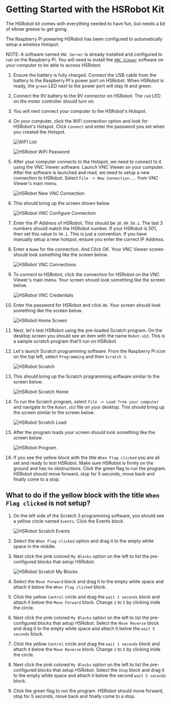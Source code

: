 # Getting Started with the HSRobot Kit

The HSRobot kit comes with everything needed to have fun, but needs a bit of elbow greese to get going.

The Raspberry Pi powering HSRobot has been configured to automatically setup a wireless Hotspot.  

NOTE: A software named `VNC Server` is already installed and configured to run on the Raspberry Pi. You will need to install the [`VNC Viewer`](https://www.realvnc.com/en/connect/download/combined/?lai_vid=qqx2bKKyXFJLv&lai_sr=10-14&lai_sl=l) software on your computer to be able to access HSRobot.

1. Ensure the battery is fully charged. Connect the USB cable from the battery to the Raspberry Pi's power port on HSRobot. When HSRobot is ready, the `green` LED next to the power port will stay lit and green.

2. Connect the 9V battery to the 9V connector on HSRobot. The `red` LED on the motor controller should turn on.

3. You will next connect your computer to the HSRobot's Hotspot.

4. On your computer, click the WiFi connection option and look for HSRobot's Hotspot. Click `Connect` and enter the password you set when you created the Hotspot. 

    ![WiFI List](https://github.com/hackshops/HSRobot/blob/main/images/WiFiList.png)

    ![HSRobot WiFi Password](https://github.com/hackshops/HSRobot/blob/main/images/HSRobotHotspotWiFiPassword.png)

5. After your computer connects to the Hotspot, we need to connect to it using the VNC Viewer software. Launch VNC Viewer on your computer. After the software is launched and read, we need to setup a new connection to HSRobot. Select `File -> New Connection...` from VNC Viewer's main menu.

    ![HSRobot New VNC Connection](https://github.com/hackshops/HSRobot/blob/main/images/VNCNewConnection.png)

6. This should bring up the screen shown below.

    ![HSRobot VNC Configure Connection](https://github.com/hackshops/HSRobot/blob/main/images/VNCConfigureConnection.png)

7. Enter the IP Address of HSRobot. This should be `10.99.50.1`. The last 3 numbers should match the HSRobot number. If your HSRobot is 501, then set this value to `50.1`. This is just a convention. If you have manually setup a new hotspot, ensure you enter the correct IP Address.

8. Enter a `Name` for the connection. And Click OK. Your VNC Viewer screen should look something like the screen below.

    ![HSRobot VNC Connections](https://github.com/hackshops/HSRobot/blob/main/images/VNCWithConfigs.png)

9. To connect to HSRobot, click the connection for HSRobot on the VNC Viewer's main menu. Your screen should look something like the screen below.

    ![HSRobot VNC Credentials](https://github.com/hackshops/HSRobot/blob/main/images/VNCConnectToPi.png)

10. Enter the password for HSRobot and click `OK`. Your screen should look something like the screen below.

    ![HSRobot Home Screen](https://github.com/hackshops/HSRobot/blob/main/images/PiHomeScreen.png)

11. Next, let's test HSRobot using the pre-loaded Scratch program. On the desktop screen you should see an item with the name `Robot.sb3`. This is a sample scratch program that'll run on HSRobot.

12. Let's launch Scratch programming software. From the Raspberry Pi icon on the top left, select `Programming` and then `Scratch 3`.

    ![HSRobot Scratch](https://github.com/hackshops/HSRobot/blob/main/images/PiScratch3Menu.png)

13. This should bring up the Scratch programming software similar to the screen below.

    ![HSRobot Scratch Home](https://github.com/hackshops/HSRobot/blob/main/images/Scratch3HomePage.png)

14. To run the Scratch program, select `File -> Load from your computer` and navigate to the `Robot.sb3` file on your desktop. This should bring up the screen similar to the screen below.

    ![HSRobot Scratch Load](https://github.com/hackshops/HSRobot/blob/main/images/PiLoadFromComputer.png)

15. After the program loads your screen should look something like the screen below.

    ![HSRobot Program](https://github.com/hackshops/HSRobot/blob/main/images/HSRobotProgram.png)

16. If you see the yellow block with the title `When Flag clicked` you are all set and ready to test HSRobot. Make sure HSRobot is firmly on the ground and has no obstructions. Click the green flag to run the program. HSRobot should move forward, stop for 5 seconds, move back and finally come to a stop. 

## What to do if the yellow block with the title `When Flag clicked` is not setup?

1. On the left side of the Scratch 3 programming software, you should see a yellow circle named `Events`. Click the Events block.  

    ![HSRobot Scratch Events](https://github.com/hackshops/HSRobot/blob/main/images/PiControlBlocks.png)

2. Select the `When Flag clicked` option and drag it to the empty white space in the middle. 

3. Next click the pink colored `My Blocks` option on the left to list the pre-configured blocks that setup HSRobot.

    ![HSRobot Scratch My Blocks](https://github.com/hackshops/HSRobot/blob/main/images/PiMyBlocks.png)

4. Select the `Move Forward` block and drag it to the empty white space and attach it below the `When Flag clicked` block.

5. Click the yellow `Control` circle and drag the `wait 1 seconds` block and attach it below the `Move Forward` block. Change `1` to `5` by clicking inide the circle.

6. Next click the pink colored `My Blocks` option on the left to list the pre-configured blocks that setup HSRobot. Select the `Move Reverse` block and drag it to the empty white space and attach it below the `wait 5 seconds` block.

7. Click the yellow `Control` circle and drag the `wait 1 seconds` block and attach it below the `Move Reverse` block. Change `1` to `5` by clicking inide the circle.

8. Next click the pink colored `My Blocks` option on the left to list the pre-configured blocks that setup HSRobot. Select the `Stop` block and drag it to the empty white space and attach it below the second `wait 5 seconds` block.

9. Click the green flag to run the program. HSRobot should move forward, stop for 5 seconds, move back and finally come to a stop.
